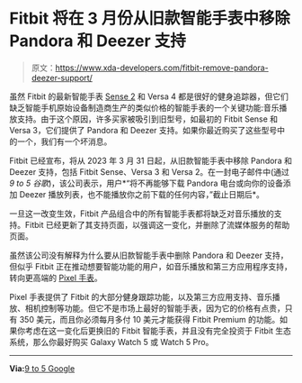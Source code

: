 # Fitbit 将在 3 月份从旧款智能手表中移除 Pandora 和 Deezer 支持

> 原文：<https://www.xda-developers.com/fitbit-remove-pandora-deezer-support/>

虽然 Fitbit 的最新智能手表 [Sense 2](https://www.xda-developers.com/fitbit-sense-2-review/) 和 Versa 4 都是很好的健身追踪器，但它们缺乏智能手机原始设备制造商生产的类似价格的智能手表的一个关键功能:音乐播放支持。由于这个原因，许多买家被吸引到旧型号，如最初的 Fitbit Sense 和 Versa 3，它们提供了 Pandora 和 Deezer 支持。如果你最近购买了这些型号中的一个，我们有一个坏消息。

Fitbit 已经宣布，将从 2023 年 3 月 31 日起，从旧款智能手表中移除 Pandora 和 Deezer 支持，包括 Fitbit Sense、Versa 3 和 Versa 2。在一封电子邮件中(通过*9 to 5 谷歌*)，该公司表示，用户*“将不再能够下载 Pandora 电台或向你的设备添加 Deezer 播放列表，也不能播放你之前下载的任何内容，”截止日期后*。

一旦这一改变生效，Fitbit 产品组合中的所有智能手表都将缺乏对音乐播放的支持。Fitbit 已经更新了其支持页面，以强调这一变化，并删除了流媒体服务的帮助页面。

虽然该公司没有解释为什么要从旧款智能手表中删除 Pandora 和 Deezer 支持，但似乎 Fitbit 正在推动想要智能功能的用户，如音乐播放和第三方应用程序支持，转向更高端的 [Pixel 手表](https://www.xda-developers.com/google-pixel-watch-review/)。

Pixel 手表提供了 Fitbit 的大部分健身跟踪功能，以及第三方应用支持、音乐播放、相机控制等功能。但它不是市场上最好的智能手表，因为它的价格有点贵，只有 350 美元，而且你必须每月多付 10 美元才能获得 Fitbit Premium 的功能。如果你考虑在这一变化后更换旧的 Fitbit 智能手表，并且没有完全投资于 Fitbit 生态系统，那么你最好购买 Galaxy Watch 5 或 Watch 5 Pro。

* * *

**Via:**[9 to 5 Google](https://9to5google.com/2023/01/17/fitbit-pandora-deezer-support/)